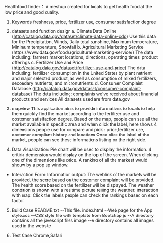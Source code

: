 

 Healthfood finder：
 A meshup created for locals to get health food at the low price and good quality.

1. Keywords
 freshness, price, fertilizer use, consumer satisfaction degree

2. datasets and function design
    a. Climate Data Online (http://catalog.data.gov/dataset/climate-data-online-cdo)
      Use this data for the Precipitation, Winds, Daily total sunshine, Maximum temperature, Minimum temperature, Snowfall
    b. Agricultural Marketing Service (https://www.data.gov/food/agricultural-marketing-service/)
      The data including: farmers market locations, directions, operating times, product offerings
    c. Fertilizer Use and Price (http://catalog.data.gov/dataset/fertilizer-use-and-price)
      The data including: fertilizer consumption in the United States by plant nutrient and major selected product, as well as consumption of mixed fertilizers, secondary nutrients, and micronutrients. 
    d. Consumer Complaint Database (http://catalog.data.gov/dataset/consumer-complaint-database)
       The data including: complaints we’ve received about financial products and services
      All datasets used are from data.gov

3. mapview
      This application aims to provide informations to locals to help them quickly find the market according to the fertilizer use and costomer satisifaction degree. 
      Based on the map, people can see all the market available in specific area and when click the label, here shows 4 dimensions people use for compare and pick : price,fertilizer use, costomer compliant history and locations 
      Once click the label of the market, people can see these informations listing on the right side.
      
4. Data Visualization:
      Pie chart will be used to display the information.
      4 critiria demension would display on the top of the screen. When clicking one of the dimensions like price. A ranking of all the markest would shouw by a pop up window.
	
 * Interaction Form:
      Information output: The weblink of the markets will be provided, the score based on the costomer complaint will be provided. The health score based on the fertilizer will be displayed. The weather condition is shown with a realtime picture telling the weather.
      Interaction with map: Click the labels people can check the rankings based on each factor.

5. Build Case
     README.txt --This file.
     index.html --Web page for the App
     style.css --CSS style file with template from Bootstrap
     js --A directory contains all the javescript files
     image --A directory contains all images used in the website

6. Test Case
Chrome,Safari
